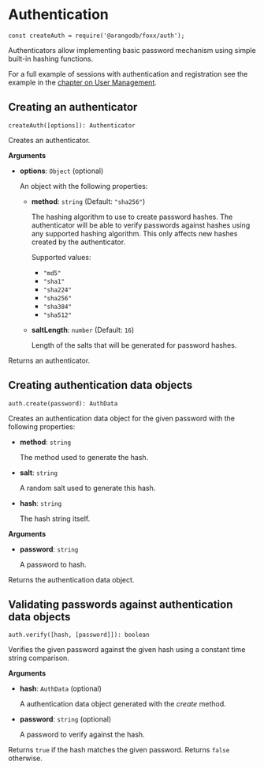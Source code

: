 Authentication
==============

`const createAuth = require('@arangodb/foxx/auth');`

Authenticators allow implementing basic password mechanism using simple built-in hashing functions.

For a full example of sessions with authentication and registration see the example in the [chapter on User Management](Users.md).

Creating an authenticator
-------------------------

`createAuth([options]): Authenticator`

Creates an authenticator.

**Arguments**

* **options**: `Object` (optional)

  An object with the following properties:

  * **method**: `string` (Default: `"sha256"`)

    The hashing algorithm to use to create password hashes. The authenticator will be able to verify passwords against hashes using any supported hashing algorithm. This only affects new hashes created by the authenticator.

    Supported values:

    * `"md5"`
    * `"sha1"`
    * `"sha224"`
    * `"sha256"`
    * `"sha384"`
    * `"sha512"`

  * **saltLength**: `number` (Default: `16`)

    Length of the salts that will be generated for password hashes.

Returns an authenticator.

Creating authentication data objects
------------------------------------

`auth.create(password): AuthData`

Creates an authentication data object for the given password with the following properties:

* **method**: `string`

  The method used to generate the hash.

* **salt**: `string`

  A random salt used to generate this hash.

* **hash**: `string`

  The hash string itself.

**Arguments**

* **password**: `string`

  A password to hash.

Returns the authentication data object.

Validating passwords against authentication data objects
--------------------------------------------------------

`auth.verify([hash, [password]]): boolean`

Verifies the given password against the given hash using a constant time string comparison.

**Arguments**

* **hash**: `AuthData` (optional)

  A authentication data object generated with the *create* method.

* **password**: `string` (optional)

  A password to verify against the hash.

Returns `true` if the hash matches the given password. Returns `false` otherwise.
